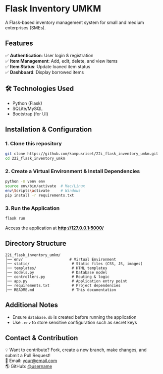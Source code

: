 # Flask Inventory UMKM

A Flask-based inventory management system for small and medium enterprises (SMEs).

## Features

✅ **Authentication**: User login & registration  
✅ **Item Management**: Add, edit, delete, and view items  
✅ **Item Status**: Update loaned item status  
✅ **Dashboard**: Display borrowed items  

## 🛠️ Technologies Used

- Python (Flask)  
- SQLite/MySQL  
- Bootstrap (for UI)  

## Installation & Configuration

### 1. Clone this repository
```bash
git clone https://github.com/kampusriset/22i_flask_inventory_umkm.git
cd 22i_flask_inventory_umkm
```

### 2. Create a Virtual Environment & Install Dependencies
```bash
python -m venv env  
source env/bin/activate  # Mac/Linux  
env\Scripts\activate     # Windows  
pip install -r requirements.txt  
```

### 3. Run the Application
```bash
flask run
```
Access the application at **http://127.0.0.1:5000/**

## Directory Structure

```
22i_flask_inventory_umkm/
│── env/                     # Virtual Environment
│── static/                   # Static files (CSS, JS, images)
│── templates/                # HTML templates
│── models.py                 # Database model
│── controllers.py            # Routing & logic
│── app.py                    # Application entry point
│── requirements.txt          # Project dependencies
│── README.md                 # This documentation
```

## Additional Notes

- Ensure `database.db` is created before running the application  
- Use `.env` to store sensitive configuration such as secret keys  

## Contact & Contribution

💡 Want to contribute? Fork, create a new branch, make changes, and submit a Pull Request!  
📩 Email: your@email.com  
🌎 GitHub: [@username](https://github.com/username)  
